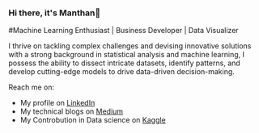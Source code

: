 ### Hi there, it's Manthan👋

#Machine Learning Enthusiast | Business Developer | Data Visualizer  

I thrive on tackling complex challenges and devising innovative solutions with a strong background in statistical analysis and machine learning, I possess the ability to dissect intricate datasets, identify patterns, and develop cutting-edge models to drive data-driven decision-making. 


Reach me on:
 - My profile on [LinkedIn](https://www.linkedin.com/in/manthan404/)
 - My technical blogs on [Medium](https://medium.com/@manthan404)
 - My Controbution in Data science on [Kaggle](https://www.kaggle.com/manthan404)

<!--
**Manthan404/Manthan404** is a ✨ _special_ ✨ repository because its `README.md` (this file) appears on your GitHub profile.

Here are some ideas to get you started:

- 🔭 I’m currently working on ...
- 🌱 I’m currently learning ...
- 👯 I’m looking to collaborate on ...
- 🤔 I’m looking for help with ...
- 💬 Ask me about ...
- 📫 How to reach me: ...
- 😄 Pronouns: ...
- ⚡ Fun fact: ...
-->
